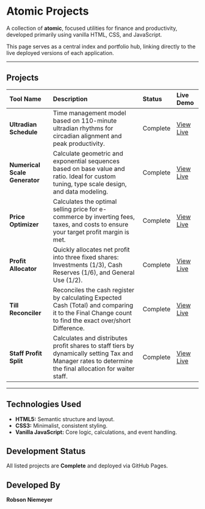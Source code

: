 # Atomic Projects

A collection of **atomic**, focused utilities for finance and productivity, developed primarily using vanilla HTML, CSS, and JavaScript.

This page serves as a central index and portfolio hub, linking directly to the live deployed versions of each application.

---

## Projects

| Tool Name | Description | Status | Live Demo |
| :--- | :--- | :--- | :--- |
| **Ultradian Schedule** | Time management model based on 110-minute ultradian rhythms for circadian alignment and peak productivity. | Complete | [View Live](https://robzao.github.io/ultradian-schedule) |
| **Numerical Scale Generator** | Calculate geometric and exponential sequences based on base value and ratio. Ideal for custom tuning, type scale design, and data modeling. | Complete | [View Live](https://robzao.github.io/numerical-scale-generator) |
| **Price Optimizer** | Calculates the optimal selling price for e-commerce by inverting fees, taxes, and costs to ensure your target profit margin is met. | Complete | [View Live](https://robzao.github.io/price-optimizer) |
| **Profit Allocator** | Quickly allocates net profit into three fixed shares: Investments (1/3), Cash Reserves (1/6), and General Use (1/2). | Complete | [View Live](https://robzao.github.io/profit-allocator) |
| **Till Reconciler** | Reconciles the cash register by calculating Expected Cash (Total) and comparing it to the Final Change count to find the exact over/short Difference. | Complete | [View Live](https://robzao.github.io/till-reconciler) |
| **Staff Profit Split** | Calculates and distributes profit shares to staff tiers by dynamically setting Tax and Manager rates to determine the final allocation for waiter staff. | Complete | [View Live](https://robzao.github.io/staff-profit-split) |

---

## Technologies Used

* **HTML5:** Semantic structure and layout.
* **CSS3:** Minimalist, consistent styling.
* **Vanilla JavaScript:** Core logic, calculations, and event handling.

## Development Status

All listed projects are **Complete** and deployed via GitHub Pages.

## Developed By

**Robson Niemeyer**
